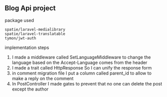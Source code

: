 ## Blog Api project

package used

    spatie/laravel-medialibrary
    spatie/laravel-translatable
    tymon/jwt-auth

implementation steps 

1) I made a middleware called SetLanguageMiddleware to change the language based on the Accept-Language comes from the header
2) I made a trait called HttpResponse So I can unify the response form
3) in comment migration file I put a column called parent_id to allow to make a reply on the comment
4) In PostController I made gates to prevent that no one can delete the post except the author
